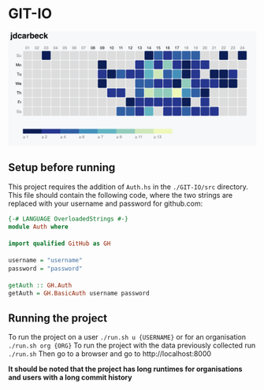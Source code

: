 # GIT-IO
![alt text](https://raw.githubusercontent.com/jdcarbeck/git/master/img.png)
## Setup before running
This project requires the addition of `Auth.hs` in the `./GIT-IO/src` directory. This file
should contain the following code, where the two strings are replaced with your
username and password for github.com:
 ```Haskell
 {-# LANGUAGE OverloadedStrings #-}
 module Auth where

 import qualified GitHub as GH

 username = "username"
 password = "password"

 getAuth :: GH.Auth
 getAuth = GH.BasicAuth username password
 ```

 ## Running the project
 To run the project on a user `./run.sh u {USERNAME}` or for an organisation `./run.sh org {ORG}`
 To run the project with the data previously collected run `./run.sh`
 Then go to a browser and go to http://localhost:8000

**It should be noted that the project has long runtimes for organisations and users with a long commit history**
